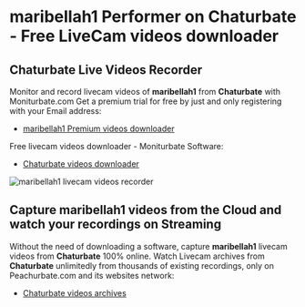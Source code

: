 # maribellah1 Performer on Chaturbate - Free LiveCam videos downloader

## Chaturbate Live Videos Recorder

Monitor and record livecam videos of **maribellah1** from **Chaturbate** with Moniturbate.com
Get a premium trial for free by just and only registering with your Email address:
* [maribellah1 Premium videos downloader](https://moniturbate.com/request-demo-licence-key.html)

Free livecam videos downloader - Moniturbate Software:
* [Chaturbate videos downloader](https://moniturbate.com/moniturbate-download-software.html)

![maribellah1 livecam videos recorder](https://peachurnet.com/templates/moniturbate-software.png)


## Capture maribellah1 videos from the Cloud and watch your recordings on Streaming

Without the need of downloading a software, capture **maribellah1** livecam videos from **Chaturbate** 100% online.
Watch Livecam archives from **Chaturbate** unlimitedly from thousands of existing recordings, only on Peachurbate.com and its websites network:
* [Chaturbate videos archives](https://peachurnet.com/)